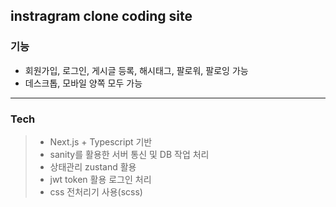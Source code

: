 ## instragram clone coding site

### 기능

- 회원가입, 로그인, 게시글 등록, 해시태그, 팔로워, 팔로잉 가능
- 데스크톱, 모바일 양쪽 모두 가능

---

### Tech

> - Next.js + Typescript 기반
> - sanity를 활용한 서버 통신 및 DB 작업 처리
> - 상태관리 zustand 활용
> - jwt token 활용 로그인 처리
> - css 전처리기 사용(scss)
